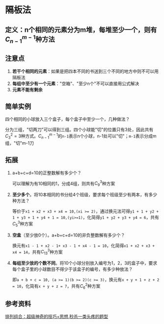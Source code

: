 # 隔板法

## 定义：n个相同的元素分为m堆，每堆至少一个，则有$C_{n - 1}^{m - 1}$种方法

## 注意点

1. **若干个相同的元素**：如果是把四本不同的书送到三个不同的地方中则不可以用隔板法
2. **每组中至少有一个元素**："空箱"、"至少n个"不可以直接用公式解决
3. **元素不能有剩余**

## 简单实例

四个相同的小球放入三个盒子，每个盒子中至少一个，几种做法？

分为三组，"切两刀"可以得到三组。四个小球能"切"的位置只有3处，因此共有$C_3^2=3$种方式。$C_{n-1}^{m-1}$的`n-1`表示n个小球，n-1处可以"切"；`m-1`表示分成m组，"切"m-1刀

## 拓展

1. a+b+c+d=10的正整数解有多少个？

   可以理解为有10相同的1，分成4组，则共有$C_9^3$种方案

2. **至少多个**。将10本相同的书分给4个班级，要求每个班级至少有两本，有多少种方法？

   等价于`x1 + x2 + x3 + x4 = 10,(xi >= 2)`，通过换元法可得`y1 + 1 + y2 + 1 + y3 + 1 + y4 + 1 = 10,(yi>=1)`，化简得`y1 + y2 + y3 + y4 = 6`，共有$C_{5}^{3}$种方案

3. **空盒**（至少放0个）。a+b+c+d=10的非负整数解有多少个？

   换元有`x1 - 1 + x2 - 1+ x3 - 1 + x4 - 1 = 10`，化简得`x1 + x2 + x3 + x4 = 14`，共有$C_{13}^{3}$种方案

4. **每组至少放的个数不同**。将10个小球分别放入编号为1，2，3的盒子中，要求每个盒子里的小球数目不得少于该盒子的编号，有多少种放法？

   即`a + b + c = 10, (a >= 1)(b >= 2)(c >= 3)`，换元有`x + y + 1 + z + 2 = 10`，化简有`x + y + z = 7`，共有$C_{6}^{2}$种方案



## 参考资料

[排列组合：超级神奇的技巧+思想,秒杀一类头疼的题型](https://zhuanlan.zhihu.com/p/113071166)